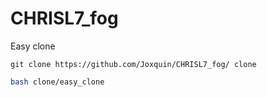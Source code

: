 # CHRISL7_fog
Easy clone
```
git clone https://github.com/Joxquin/CHRISL7_fog/ clone
```

```bash
bash clone/easy_clone
```

